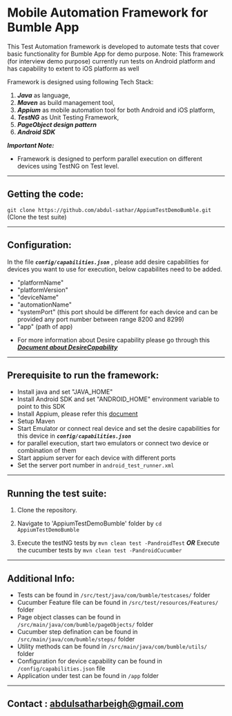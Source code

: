 # Mobile Automation Framework for Bumble App
This Test Automation framework is developed to automate tests that cover basic functionality for Bumble App for demo purpose.
Note: This framework (for interview demo purpose) currently run tests on Android platform and has capability to extent to iOS platform as well

Framework is designed using following Tech Stack: 
1. ***Java*** as language, 
2. ***Maven*** as build management tool,
3. ***Appium*** as mobile automation tool for both Android and iOS platform, 
4. ***TestNG*** as Unit Testing Framework, 
5. ***PageObject design pattern***
6. ***Android SDK*** 


***Important Note:*** 
- Framework is designed to perform parallel execution on different devices using TestNG on Test level.

--------------------------------------------------------------------------------------------
Getting the code:
--------------------------------------------------------------------------------------------
`git clone https://github.com/abdul-sathar/AppiumTestDemoBumble.git` (Clone the test suite)

--------------------------------------------------------------------------------------------
Configuration:
--------------------------------------------------------------------------------------------
In the file ***`config/capabilities.json`*** , please add desire capabilities for devices you want to use for execution, below capabilites need to be added.

- "platformName"
- "platformVersion"
- "deviceName"
- "automationName"
- "systemPort" (this port should be different for each device and can be provided any port number between range 8200 and 8299)
- "app" (path of app)

* For more information about Desire capability please go through this ***[Document about DesireCapability](https://appium.io/docs/en/writing-running-appium/caps/)***

--------------------------------------------------------------------------------------------
Prerequisite to run the framework:
--------------------------------------------------------------------------------------------
 - Install java and set "JAVA_HOME"
 - Install Android SDK and set "ANDROID_HOME" environment variable to point to this SDK
 - Install Appium, please refer this [document](https://appium.io/docs/en/about-appium/getting-started/?lang=en)
 - Setup Maven
 - Start Emulator or connect real device and set the desire capabilities for this device in ***`config/capabilities.json`***
 - for parallel execution, start two emulators or connect two device or combination of them
 - Start appium server for each device with different ports
 - Set the server port number in `android_test_runner.xml`

--------------------------------------------------------------------------------------------
Running the test suite:
--------------------------------------------------------------------------------------------

1. Clone the repository.

2. Navigate to 'AppiumTestDemoBumble' folder by  `cd AppiumTestDemoBumble` 

3. Execute the testNG tests by  `mvn clean test -PandroidTest` 
    ***OR*** Execute the cucumber tests by `mvn clean test -PandroidCucumber`


--------------------------------------------------------------------------------------------
Additional Info:
--------------------------------------------------------------------------------------------
* Tests can be found in `/src/test/java/com/bumble/testcases/` folder
* Cucumber Feature file can be found in `/src/test/resources/Features/` folder
* Page object classes can be found in `/src/main/java/com/bumble/pageObjects/` folder
* Cucumber step defination can be found in `/src/main/java/com/bumble/steps/` folder
* Utility methods can be found in `/src/main/java/com/bumble/utils/` folder
* Configuration for device capability can be found in `/config/capabilities.json` file
* Application under test can be found in `/app` folder

--------------------------------------------------------------------------------------------
Contact :  abdulsatharbeigh@gmail.com
--------------------------------------------------------------------------------------------

